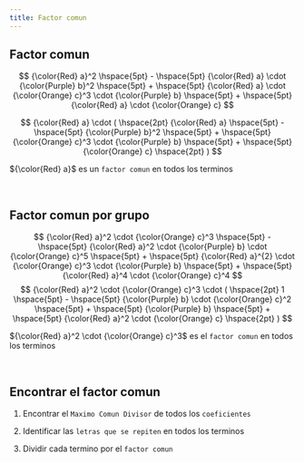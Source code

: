 ```yaml
---
title: Factor comun
---
```


## Factor comun

$$
    {\color{Red} a}^2 
    \hspace{5pt} - \hspace{5pt} {\color{Red} a} \cdot {\color{Purple} b}^2 
    \hspace{5pt} + \hspace{5pt} {\color{Red} a} \cdot {\color{Orange} c}^3 \cdot {\color{Purple} b}
    \hspace{5pt} + \hspace{5pt} {\color{Red} a} \cdot {\color{Orange} c}
$$

$$
    {\color{Red} a} \cdot (
        \hspace{2pt} {\color{Red} a}
        \hspace{5pt} - \hspace{5pt} {\color{Purple} b}^2 
        \hspace{5pt} + \hspace{5pt} {\color{Orange} c}^3 \cdot {\color{Purple} b}
        \hspace{5pt} + \hspace{5pt} {\color{Orange} c}
        \hspace{2pt}
    )
$$

${\color{Red} a}$ es un `factor comun` en todos los terminos

<br>

## Factor comun por grupo

$$
    {\color{Red} a}^2 \cdot {\color{Orange} c}^3
    \hspace{5pt} - \hspace{5pt} {\color{Red} a}^2 \cdot {\color{Purple} b} \cdot {\color{Orange} c}^5
    \hspace{5pt} + \hspace{5pt} {\color{Red} a}^{2} \cdot {\color{Orange} c}^3 \cdot {\color{Purple} b}
    \hspace{5pt} + \hspace{5pt} {\color{Red} a}^4 \cdot {\color{Orange} c}^4
$$
$$
    {\color{Red} a}^2 \cdot {\color{Orange} c}^3 \cdot (
        \hspace{2pt} 
        1
        \hspace{5pt} - \hspace{5pt} {\color{Purple} b} \cdot {\color{Orange} c}^2
        \hspace{5pt} + \hspace{5pt} {\color{Purple} b}
        \hspace{5pt} + \hspace{5pt} {\color{Red} a}^2 \cdot {\color{Orange} c}
        \hspace{2pt}
    )
$$

${\color{Red} a}^2 \cdot {\color{Orange} c}^3$ es el `factor comun` en todos los terminos

<br>

## Encontrar el factor comun

1. Encontrar el `Maximo Comun Divisor` de todos los `coeficientes`

2. Identificar las `letras que se repiten` en todos los terminos

3. Dividir cada termino por el `factor comun`